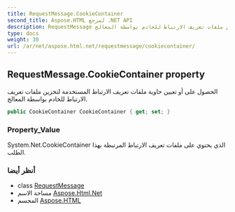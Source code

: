 ```yaml
---
title: RequestMessage.CookieContainer
second_title: Aspose.HTML لمرجع .NET API
description: RequestMessage ملكية. الحصول على أو تعيين حاوية ملفات تعريف الارتباط المستخدمة لتخزين ملفات تعريف الارتباط للخادم بواسطة المعالج.
type: docs
weight: 30
url: /ar/net/aspose.html.net/requestmessage/cookiecontainer/
---
```

## RequestMessage.CookieContainer property

الحصول على أو تعيين حاوية ملفات تعريف الارتباط المستخدمة لتخزين ملفات تعريف الارتباط للخادم بواسطة المعالج.

```csharp
public CookieContainer CookieContainer { get; set; }
```

### Property_Value

System.Net.CookieContainer الذي يحتوي على ملفات تعريف الارتباط المرتبطة بهذا الطلب.

### أنظر أيضا

* class [RequestMessage](../)
* مساحة الاسم [Aspose.Html.Net](../../requestmessage/)
* المجسم [Aspose.HTML](../../../)


